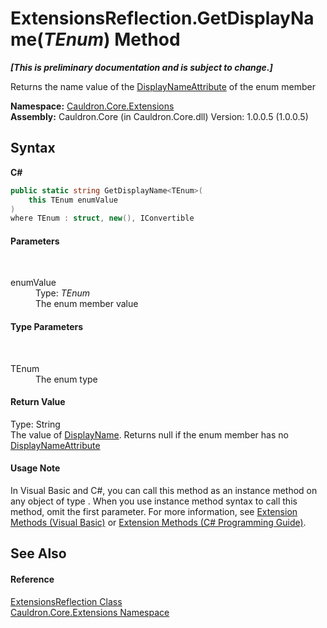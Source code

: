 # ExtensionsReflection.GetDisplayName(*TEnum*) Method 
 _**\[This is preliminary documentation and is subject to change.\]**_

Returns the name value of the <a href="T_Cauldron_Core_DisplayNameAttribute">DisplayNameAttribute</a> of the enum member

**Namespace:**&nbsp;<a href="N_Cauldron_Core_Extensions">Cauldron.Core.Extensions</a><br />**Assembly:**&nbsp;Cauldron.Core (in Cauldron.Core.dll) Version: 1.0.0.5 (1.0.0.5)

## Syntax

**C#**<br />
``` C#
public static string GetDisplayName<TEnum>(
	this TEnum enumValue
)
where TEnum : struct, new(), IConvertible

```


#### Parameters
&nbsp;<dl><dt>enumValue</dt><dd>Type: *TEnum*<br />The enum member value</dd></dl>

#### Type Parameters
&nbsp;<dl><dt>TEnum</dt><dd>The enum type</dd></dl>

#### Return Value
Type: String<br />The value of <a href="P_Cauldron_Core_DisplayNameAttribute_DisplayName">DisplayName</a>. Returns null if the enum member has no <a href="T_Cauldron_Core_DisplayNameAttribute">DisplayNameAttribute</a>

#### Usage Note
In Visual Basic and C#, you can call this method as an instance method on any object of type . When you use instance method syntax to call this method, omit the first parameter. For more information, see <a href="http://msdn.microsoft.com/en-us/library/bb384936.aspx">Extension Methods (Visual Basic)</a> or <a href="http://msdn.microsoft.com/en-us/library/bb383977.aspx">Extension Methods (C# Programming Guide)</a>.

## See Also


#### Reference
<a href="T_Cauldron_Core_Extensions_ExtensionsReflection">ExtensionsReflection Class</a><br /><a href="N_Cauldron_Core_Extensions">Cauldron.Core.Extensions Namespace</a><br />